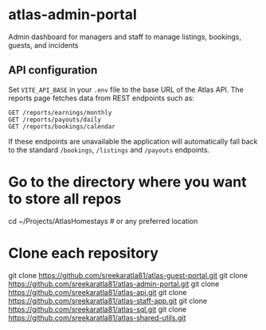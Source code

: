 # atlas-admin-portal
Admin dashboard for managers and staff to manage listings, bookings, guests, and incidents

## API configuration

Set `VITE_API_BASE` in your `.env` file to the base URL of the Atlas API. The
reports page fetches data from REST endpoints such as:

```
GET /reports/earnings/monthly
GET /reports/payouts/daily
GET /reports/bookings/calendar
```

If these endpoints are unavailable the application will automatically fall back
to the standard `/bookings`, `/listings` and `/payouts` endpoints.

# Go to the directory where you want to store all repos
cd ~/Projects/AtlasHomestays  # or any preferred location

# Clone each repository
git clone https://github.com/sreekaratla81/atlas-guest-portal.git
git clone https://github.com/sreekaratla81/atlas-admin-portal.git
git clone https://github.com/sreekaratla81/atlas-api.git
git clone https://github.com/sreekaratla81/atlas-staff-app.git
git clone https://github.com/sreekaratla81/atlas-sql.git
git clone https://github.com/sreekaratla81/atlas-shared-utils.git
